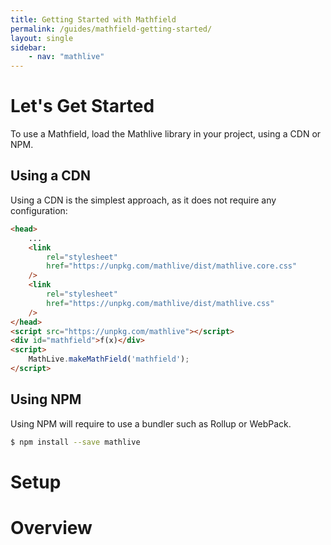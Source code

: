 ```yaml
---
title: Getting Started with Mathfield
permalink: /guides/mathfield-getting-started/
layout: single
sidebar:
    - nav: "mathlive"
---
```


# Let's Get Started

To use a Mathfield, load the Mathlive library in your project, using a CDN or NPM.

## Using a CDN

Using a CDN is the simplest approach, as it does not require any configuration:

```html
<head>
    ...
    <link
        rel="stylesheet"
        href="https://unpkg.com/mathlive/dist/mathlive.core.css"
    />
    <link
        rel="stylesheet"
        href="https://unpkg.com/mathlive/dist/mathlive.css"
    />
</head>
<script src="https://unpkg.com/mathlive"></script>
<div id="mathfield">f(x)</div>
<script>
    MathLive.makeMathField('mathfield');
</script>
```

## Using NPM

Using NPM will require to use a bundler such as Rollup or WebPack.

```bash
$ npm install --save mathlive
```

# Setup

# Overview
